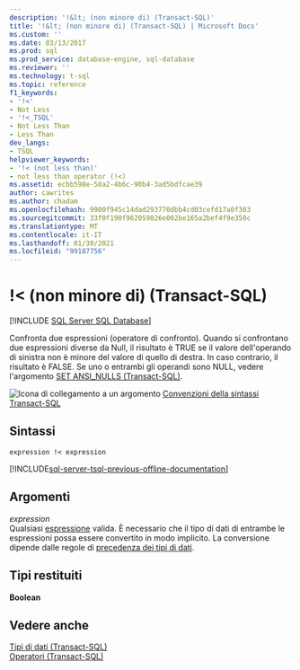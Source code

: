 ```yaml
---
description: '!&lt; (non minore di) (Transact-SQL)'
title: '!&lt; (non minore di) (Transact-SQL) | Microsoft Docs'
ms.custom: ''
ms.date: 03/13/2017
ms.prod: sql
ms.prod_service: database-engine, sql-database
ms.reviewer: ''
ms.technology: t-sql
ms.topic: reference
f1_keywords:
- '!<'
- Not Less
- '!<_TSQL'
- Not Less Than
- Less Than
dev_langs:
- TSQL
helpviewer_keywords:
- '!< (not less than)'
- not less than operator (!<)
ms.assetid: ecbb598e-58a2-4b6c-90b4-3ad5bdfcae39
author: cawrites
ms.author: chadam
ms.openlocfilehash: 9900f945c14dad293770dbb4cd03cefd17a0f303
ms.sourcegitcommit: 33f0f190f962059826e002be165a2bef4f9e350c
ms.translationtype: MT
ms.contentlocale: it-IT
ms.lasthandoff: 01/30/2021
ms.locfileid: "99187756"
---
```

# <a name="lt-not-less-than-transact-sql"></a>!&lt; (non minore di) (Transact-SQL)
[!INCLUDE [SQL Server SQL Database](../../includes/applies-to-version/sql-asdb.md)]

  Confronta due espressioni (operatore di confronto). Quando si confrontano due espressioni diverse da Null, il risultato è TRUE se il valore dell'operando di sinistra non è minore del valore di quello di destra. In caso contrario, il risultato è FALSE. Se uno o entrambi gli operandi sono NULL, vedere l'argomento [SET ANSI_NULLS &#40;Transact-SQL&#41;](../../t-sql/statements/set-ansi-nulls-transact-sql.md).  
  
 ![Icona di collegamento a un argomento](../../database-engine/configure-windows/media/topic-link.gif "Icona di collegamento a un argomento") [Convenzioni della sintassi Transact-SQL](../../t-sql/language-elements/transact-sql-syntax-conventions-transact-sql.md)  
  
## <a name="syntax"></a>Sintassi  
  
```syntaxsql
expression !< expression  
```  
  
[!INCLUDE[sql-server-tsql-previous-offline-documentation](../../includes/sql-server-tsql-previous-offline-documentation.md)]

## <a name="arguments"></a>Argomenti
 *expression*  
 Qualsiasi [espressione](../../t-sql/language-elements/expressions-transact-sql.md) valida. È necessario che il tipo di dati di entrambe le espressioni possa essere convertito in modo implicito. La conversione dipende dalle regole di [precedenza dei tipi di dati](../../t-sql/data-types/data-type-precedence-transact-sql.md).  
  
## <a name="result-types"></a>Tipi restituiti  
 **Boolean**  
  
## <a name="see-also"></a>Vedere anche  
 [Tipi di dati &#40;Transact-SQL&#41;](../../t-sql/data-types/data-types-transact-sql.md)   
 [Operatori &#40;Transact-SQL&#41;](../../t-sql/language-elements/operators-transact-sql.md)  
  
  
